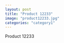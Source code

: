 ```yaml
---
layout: post
title: "Product 12233"
image: "product12233.jpg"
categories: "category1"
---
```

Product 12233
